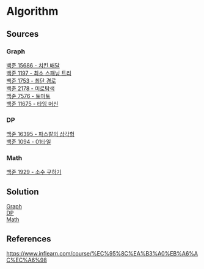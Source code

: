 # Algorithm

## Sources

### Graph
[백준 15686 - 치킨 배달](/Graph/backjoon_15686.cpp) \
[백준 1197 - 최소 스패닝 트리](/Graph/backjoon_1197.cpp) \
[백준 1753 - 최단 경로](/Graph/backjoon_1753.cpp) \
[백준 2178 - 미로탐색](/BFS/backjoon_2178.cpp) \
[백준 7576 - 토마토](/BFS/backjoon_7576.cpp) \
[백준 11675 - 타임 머신](/Graph/backjoon_11657.cpp)

### DP
[백준 16395 - 파스칼의 삼각형](/DP/backjoon_16395.cpp) \
[백준 1094 - 01타일](/DP/backjoon_1904.cpp)

### Math

[백준 1929 - 소수 구하기](/Math/backjoon_1929.cpp)

## Solution
[Graph](/Solution/Graph.pdf) \
[DP](/Solution/DP.pdf) \
[Math](/Solution/Math.pdf)


## References
https://www.inflearn.com/course/%EC%95%8C%EA%B3%A0%EB%A6%AC%EC%A6%98
